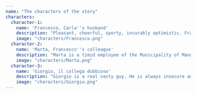```yaml
---
name: "The characters of the story"
characters:
  character-1:
    name: 'Francesco, Carla''s husband' 
    description: "Pleasant, cheerful, sporty, incurably optimistic. Francesco is Carla's husband. He works in the small town of Mangialarancia, where the two live. In this episode we will discover that he is very active on social networks..."
    image: "characters/Francesco.png"
  character-2:
    name: 'Marta, Francesco''s colleague'
    description: "Marta is a timid employee of the Municipality of Mangialarancia, she works in the same office as Francesco, but we discovered that her calmness can explode and be decisive..."
    image: "characters/Marta.png"
  character-3:
    name: 'Giorgio, il collega dubbioso'
    description: "Giorgio is a real nasty guy. He is always insecure and continually raises doubts and difficulties ready to point out every mistake others make in a non-constructive way. Really the colleague you wouldn't want to have!"
    image: "characters/Giorgio.png"
---
```

